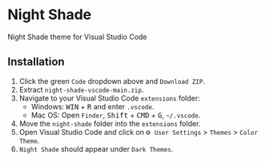 # Night Shade
Night Shade theme for Visual Studio Code

## Installation
1. Click the green `Code` dropdown above and `Download ZIP`.
2. Extract `night-shade-vscode-main.zip`.
3. Navigate to your Visual Studio Code `extensions` folder:
    - Windows: <kbd>WIN</kbd> + <kbd>R</kbd> and enter `.vscode`.
    - Mac OS: Open `Finder`, <kbd>Shift</kbd> + <kbd>CMD</kbd> + <kbd>G</kbd>, `~/.vscode`.
4. Move the `night-shade` folder into the `extensions` folder.
5. Open Visual Studio Code and click on <kbd>⚙ `User Settings`</kbd> > `Themes` > `Color Theme`.
6. `Night Shade` should appear under `Dark Themes`.

